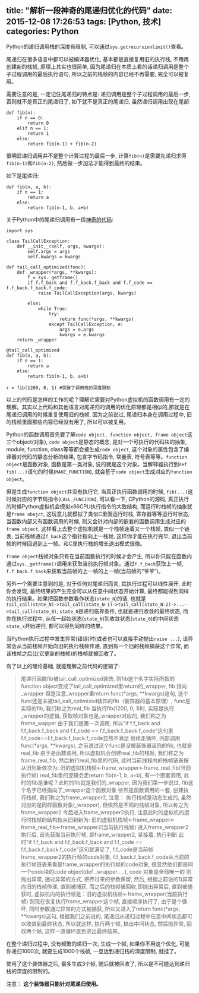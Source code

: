 title: "解析一段神奇的尾递归优化的代码"
date: 2015-12-08 17:26:53
tags: [Python, 技术]
categories: Python
---
Python的递归调用栈的深度有限制, 可以通过`sys.getrecursionlimit()`查看。

尾递归在很多语言中都可以被编译器优化, 基本都是直接复用旧的执行栈, 不用再创建新的栈帧, 原理上其实也很简单, 因为尾递归在本质上看的话递归调用是整个子过程调用的最后执行语句, 所以之前的栈帧的内容已经不再需要, 完全可以被复用。

需要注意的是, 一定记住尾递归的特点是: 递归调用是整个子过程调用的最后一步, 否则就不是真正的尾递归了, 如下就不是真正的尾递归, 虽然递归调用出现在尾部:

    def fib(n):
        if n == 0:
            return 0
        elif n == 1:
            return 1
        else:
            return fib(n-1) + fib(n-2)

很明显递归调用并不是整个计算过程的最后一步, 计算`fib(n)`是需要先递归求得`fib(n-1)`和`fib(n-2)`, 然后做一步加法才能得到最终的结果。

如下是尾递归:

    def fib(n, a, b):
        if n == 1:
            return a
        else:
            return fib(n-1, b, a+b)

关于Python中的尾递归调用有一段[神奇的代码](http://code.activestate.com/recipes/474088/):

    import sys

    class TailCallException:
        def __init__(self, args, kwargs):
            self.args = args
            self.kwargs = kwargs

    def tail_call_optimized(func):
        def _wrapper(*args, **kwargs):
            f = sys._getframe()
            if f.f_back and f.f_back.f_back and f.f_code == f.f_back.f_back.f_code:
                raise TailCallException(args, kwargs)

            else:
                while True:
                    try:
                        return func(*args, **kwargs)
                    except TailCallException, e:
                        args = e.args
                        kwargs = e.kwargs
        return _wrapper

    @tail_call_optimized
    def fib(n, a, b):
        if n == 1:
            return a
        else:
            return fib(n-1, b, a+b)

    r = fib(1200, 0, 1) #突破了调用栈的深度限制

以上的代码是怎样的工作的呢？理解它需要对Python虚拟机的函数调用有一定的理解。其实以上代码和其他语言对尾递归的调用的优化原理都是相似的,那就是在尾递归调用的时候重复使用旧的栈帧, 因为之前说过, 尾递归本身在调用过程中, 旧的栈帧里面那些内容已经没有用了, 所以可以被复用。

Python的函数调用首先要了解`code object, function object, frame object`这三个object(对象), `code object`是静态的概念, 是对一个可执行的代码块的抽象, module, function, class等等都会被生成`code object`, 这个对象的属性包含了编译器对代码的静态分析的结果, 包含字节码指令, 常量表, 符号表等等。`function object`是函数对象, 函数是第一类对象, 说的就是这个对象。当解释器执行到`def fib(...)`语句的时候(`MAKE_FUNCTION`), 就会基于`code object`生成对应的`function object`。

但是生成`function object`并没有执行它, 当真正执行函数调用的时候, `fib(...)`这时候对应的字节码指令(`CALL_FUNCITON`), 可以看一下, CPython的源码, 真正执行的时候Python虚拟机会模拟x86CPU执行指令的大致结构, 而运行时栈帧的抽象就是`frame obejct`, 这玩意儿就模拟了类似C里面运行时栈, 寄存器等等运行时状态, 当函数内部又有函数调用的时候, 则又会针对内部的嵌套的函数调用生成对应的`frame object`, 这样看上去整个虚拟机就是一个栈帧连着又一个栈帧, 类似一个链表, 当前栈帧通过`f_back`这个指针指向上一栈帧, 这样你才能在执行完毕, 退出当前帧的时候回退到上一帧。和C里执行栈的增长退出模式很像。

`frame object`栈帧对象只有在当前函数执行的时候才会产生, 所以你只能在函数内通过`sys._getframe()`调用来获取当前执行帧对象。通过`f.f_back`获取上一帧, `f.f_back.f_back`来获取当前帧的上一帧的上一帧(当前帧的“爷爷”)。

另外一个需要注意到的是, 对于任何对尾递归而言, 其执行过程可以线性展开, 此时你会发现,  最终结果的产生完全可以从任意中间状态开始计算, 最终都能得到同样的执行结果。如果把函数参数看作状态(`state_N`)的话, 也就是`tail_call(state_N)->tail_call(state_N-1)->tail_call(state_N-2)->...->tail_call(state_0)`, `state_0`是递归临界条件, 也就是递归收敛的最终状态, 而你在执行过程中, 从任一起始状态(`state_N`)到收敛状态(`state_0`)的中间状态`state_x`开始递归, 都可以得到同样的结果。

当Python执行过程中发生异常(错误)时(或者也可以直接手动抛出`raise ...`), 该异常会从当前栈帧开始向旧的执行栈帧传递, 直到有一个旧的栈帧捕获这个异常, 而该栈帧之后(比它更新的栈帧)的栈帧就被回收了。

有了以上的理论基础, 就能理解之前代码的逻辑了:
> 尾递归函数fib被tail_call_optimized装饰, 则fib这个名字实际所指的function object变成了tail_call_optimized里return的_wrapper, fib 指向_wrapper
> 但是注意_wrapper里return func(*args, **kwargs)这句, 这个func还是未被tail_call_optimized装饰的fib（装饰器的基本原理）, func是实际的fib, 我们称之为real_fib
> 当执行fib(1200, 0, 1)时, 实际是执行_wrapper的逻辑, 获取帧对象也是_wrapper对应的, 我们称之为frame_wapper
> 由于我们是第一次调用, 所以"if f.f_back and f.f_back.f_back and f.f_code == f.f_back.f_back.f_code"这句里f.f_code==f.f_back.f_back.f_code显然不满足
> 继续走循环, 内部调用func(*args, **kwargs), 之前说过这个func是没被装饰器装饰的fib, 也就是real_fib
> 由于是函数调用, 所以虚拟机会创建real_fib的栈帧, 我们称之为frame_real_fib, 然后执行real_fib里的代码, 此时当前线程内的栈帧链表按从旧到新依次为: 旧的虚拟机栈帧<-frame_wrapper<-frame_real_fib(当前执行帧)
> real_fib里的逻辑会走return fib(n-1, b, a+b), 有一个嵌套调用, 此时的fib是谁呢？此时的fib就是我们的_wrapper, 因为我们第一步说过, fib这个名字已经指向了_wrapper这个函数对象
> 依然是函数调用的一套, 创建执行栈帧, 我们称之为frame_wrapper2, 注意： 执行栈帧是动态生成的, 虽然对应的是同样函数对象(_wrapper), 但依然是不同的栈帧对象, 所以称之为frame_wrapper2
> 今后进入frame_wrapper2执行, 注意此时的虚拟机的运行时栈帧的结构按从旧到新为: 旧的虚拟机栈帧<-frame_wrapper<-frame_real_fib<-frame_wrapper2(当前执行栈帧)
> 进入frame_wrapper2执行后, 首先获取当前执行帧, 即frame_wrapper2, 紧接着, 执行判断
> 此时"if f.f_back and f.f_back.f_back and f.f_code == f.f_back.f_back.f_code"这句就满足了, f.f_code是当前帧frame_wrapper2的执行帧的code对象, f.f_back.f_back.f_code从当前的执行帧链表来看是frame_wrapper的执行帧的code对象, 很显然他们都是同一个code块的code object(def _wrapper.....), code 对象是全局唯一的
> 则抛出异常, 通过异常的方式, 把传过来的参数保留, 然后, 根据之前说的1)异常向旧的栈帧传递, 直到被捕获, 而之后的栈帧被回收,即抛出异常后, 直到被捕获时, 虚拟机内的执行帧是：旧的虚拟机栈帧<-frame_wrapper(当前执行帧)
> 则现在恢复执行frame_wrapper这个帧, 直接顺序执行了, 由于是个循环, 同时参数通过异常的方式被捕获, 所以又进入了return func(*args, **kwargs)这句, 根据我们之前说的, 尾递归从递归过程中任意中间状态都可以收敛到最终状态, 所以就这样, 执行两个帧, 搞出中间状态, 然后抛异常, 回收两个帧, 这样一直循环直到求出最终结果。

在整个递归过程中, 没有频繁的递归一次, 生成一个帧, 如果你不用这个优化, 可能你递归1000次, 就要生成1000个栈帧, 一旦达到递归栈的深度限制, 就挂了。

使用了这个装饰器之后, 最多生成3个帧, 随后就被回收了, 所以是不可能达到递归栈的深度的限制的。

注意： **这个装饰器只能针对尾递归使用。**
